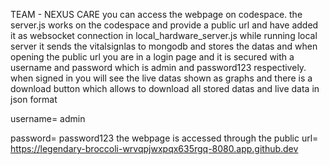 TEAM - NEXUS CARE
you can access the webpage on codespace. the server.js works on the codespace and provide a public url and have added it as websocket connection in local_hardware_server.js while running local server it sends the vitalsignlas to mongodb and stores the datas and when opening the public url you are in a login page and it is secured with a username and password which is admin and password123 respectively. when signed in you will see the live datas shown as graphs and there is a download button which allows to download all stored datas and live data in json format

username= admin

password= password123
the webpage is accessed through the public url= https://legendary-broccoli-wrvqpjwxpqx635rgq-8080.app.github.dev


